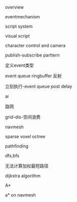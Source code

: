 overview

eventmechanism

script system

visual script

character control and camera



publish-subscribe parttern



定义event类型

event queue ringbuffer 反射

立刻执行-event queue post delay



ai

路网

grid-dis-空间浪费

navmesh

sparse voxel octree



pathfinding

dfs,bfs

无法计算加权最短路径

dijkstra algorithm



A*

a* on navmesh

